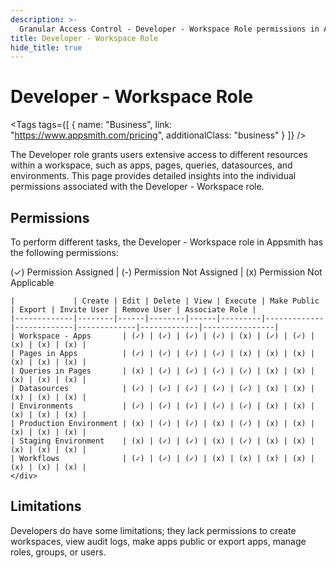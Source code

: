```yaml
---
description: >-
  Granular Access Control - Developer - Workspace Role permissions in Appsmith
title: Developer - Workspace Role
hide_title: true
---
```


<!-- vale off -->

<div className="tag-wrapper">
 <h1>Developer - Workspace Role </h1>

<Tags
tags={[
{ name: "Business", link: "https://www.appsmith.com/pricing", additionalClass: "business" }
]}
/>

</div>

<!-- vale on -->

The Developer role grants users extensive access to different resources within a workspace, such as apps, pages, queries, datasources, and environments. This page provides detailed insights into the individual permissions associated with the Developer - Workspace role.

 <ZoomImage
    src="/img/GAC-developer-workspace-role.png" 
    alt="Developer - Workspace Role"
    caption="Developer - Workspace - Workspace Permissions"
  />

## Permissions

To perform different tasks, the Developer - Workspace role in Appsmith has the following permissions:

<div className="gac-permissions">
    <p className="permission-footnote">(✓) Permission Assigned | (-) Permission Not Assigned | (x) Permission Not Applicable</p>

    |             | Create | Edit | Delete | View | Execute | Make Public | Export | Invite User | Remove User | Associate Role |
    |-------------|--------|------|--------|------|---------|-------------|-------------|-------------|-------------|----------------|
    | Workspace - Apps       | (✓) | (✓) | (✓) | (✓) | (x) | (✓) | (✓) | (x) | (x) | (x) |
    | Pages in Apps          | (✓) | (✓) | (✓) | (✓) | (x) | (x) | (x) | (x) | (x) | (x) |
    | Queries in Pages       | (x) | (✓) | (✓) | (✓) | (✓) | (x) | (x) | (x) | (x) | (x) |
    | Datasources            | (✓) | (✓) | (✓) | (✓) | (✓) | (x) | (x) | (x) | (x) | (x) |
    | Environments           | (✓) | (✓) | (✓) | (✓) | (✓) | (x) | (x) | (x) | (x) | (x) |
    | Production Environment | (x) | (✓) | (✓) | (x) | (✓) | (x) | (x) | (x) | (x) | (x) |
    | Staging Environment    | (x) | (✓) | (✓) | (x) | (✓) | (x) | (x) | (x) | (x) | (x) |
    | Workflows              | (✓) | (✓) | (✓) | (x) | (x) | (x) | (x) | (x) | (x) | (x) |
    </div>

## Limitations

Developers do have some limitations; they lack permissions to create workspaces, view audit logs, make apps public or export apps, manage roles, groups, or users. 